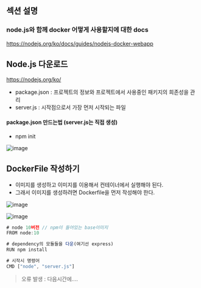 ## 섹션 설명

### node.js와 함께 docker 어떻게 사용할지에 대한 docs
https://nodejs.org/ko/docs/guides/nodejs-docker-webapp


## Node.js 다운로드

https://nodejs.org/ko/

+ package.json : 프로젝트의 정보와 프로젝트에서 사용중인 패키지의 희존성을 관리
+ server.js : 시작점으로서 가장 먼저 시작되는 파일

#### package.json 만드는법 (server.js는 직접 생성)
+ npm init

![image](https://user-images.githubusercontent.com/49984996/151931182-ed220556-b5fa-4e55-b411-e85b3f3d23df.png)

## DockerFile 작성하기
+ 이미지를 생성하고 이미지를 이용해서 컨테이너에서 실행해야 된다.
+ 그래서 이미지를 생성하려면 Dockerfile을 먼저 작성해야 한다.

![image](https://user-images.githubusercontent.com/49984996/152008714-5b83d170-ca4a-41a8-a05f-8dbaca270139.png)

![image](https://user-images.githubusercontent.com/49984996/152008846-a445dbe7-ea92-42fa-9659-815694f808fb.png)

```node.js
# node 10버전 // npm이 들어있는 base이미지
FROM node:10

# dependency의 모듈들을 다운(여기선 express)
RUN npm install

# 시작시 명령어
CMD ["node", "server.js"]
```

> 오류 발생 : 다음시간에....

